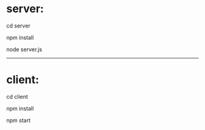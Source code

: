# server:

cd server

npm install

node server.js

------------------

# client:

cd client

npm install

npm start